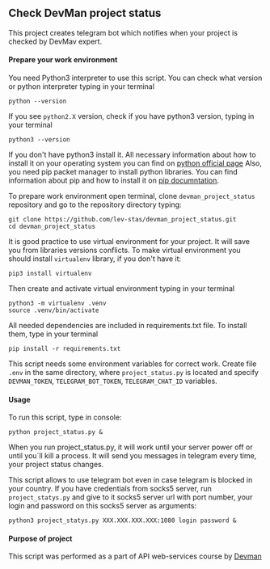 ## Check DevMan project status
This project creates telegram bot which notifies when your project is checked by DevMav expert.

#### Prepare your work environment
You need Python3 interpreter to use this script. You can check what version or python interpreter typing in your terminal
```
python --version
```
If you see `python2.X` version, check if you have python3 version, typing in your terminal
```
python3 --version
```
If you don't have python3 install it. All necessary information about how to install it on your operating system you can find on [python official page](https://www.python.org)
Also, you need pip packet manager to install python libraries. You can find information about pip and how to install it on [pip documntation](https://pip.pypa.io/en/stable/installing/). 

To prepare work environment open terminal, clone `devman_project_status` repository and go to the repository directory typing:
```
git clone https://github.com/lev-stas/devman_project_status.git
cd devman_project_status
```
It is good practice to use virtual environment for your project. It will save you from libraries versions conflicts. To make virtual environment you should install `virtualenv` library, if you don't have it:
```
pip3 install virtualenv
```
Then create and activate virtual environment typing in your terminal
```
python3 -m virtualenv .venv
source .venv/bin/activate
```
All needed dependencies are included in requirements.txt file. To install them, type in your terminal 
```
pip install -r requirements.txt
```
This script needs some environment variables for correct work. Create file `.env` in the same directory, where `project_status.py` is located and specify `DEVMAN_TOKEN`, `TELEGRAM_BOT_TOKEN`, `TELEGRAM_CHAT_ID` variables.

#### Usage
To run this script, type in console:
```
python project_status.py &
```
When you run project_status.py, it will work until your server power off or until you`ll kill a process. It will send you messages in telegram every time, your project status changes.

This script allows to use telegram bot even in case telegram is blocked in your country. If you have credentials from socks5 server, run `project_statys.py` and give to it socks5 server url with port number, your login and password on this socks5 server as arguments:
```
python3 project_statys.py XXX.XXX.XXX.XXX:1080 login password &
```

#### Purpose of project
This script was performed as a part of API web-services course by [Devman](https://dvmn.org/modules)
